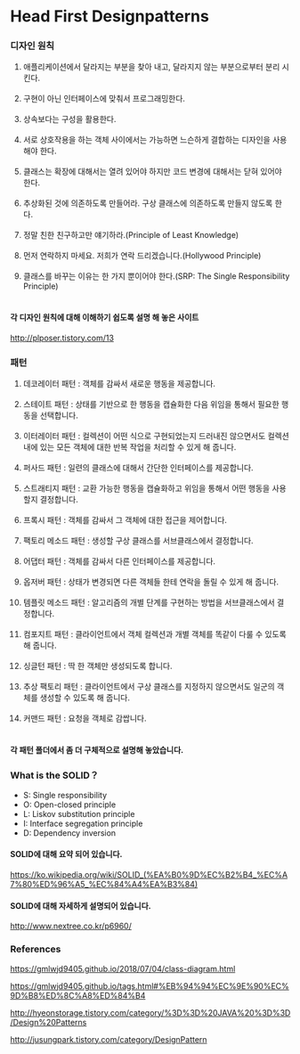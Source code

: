 # Head First Designpatterns
### 디자인 원칙
<ol>
  <li>애플리케이션에서 달라지는 부분을 찾아 내고, 달라지지 않는 부분으로부터 분리 시킨다.</li></br>
  <li>구현이 아닌 인터페이스에 맞춰서 프로그래밍한다.</li></br>
  <li>상속보다는 구성을 활용한다.</li></br>
  <li>서로 상호작용을 하는 객체 사이에서는 가능하면 느슨하게 결합하는 디자인을 사용해야 한다.</li></br>
  <li>클래스는 확장에 대해서는 열려 있어야 하지만 코드 변경에 대해서는 닫혀 있어야 한다.</li></br>
  <li>추상화된 것에 의존하도록 만들어라. 구상 클래스에 의존하도록 만들지 않도록 한다.</li></br>
  <li>정말 친한 친구하고만 얘기하라.(Principle of Least Knowledge)</li></br>
  <li>먼저 연락하지 마세요. 저희가 연락 드리겠습니다.(Hollywood Principle)</li></br>
  <li>클래스를 바꾸는 이유는 한 가지 뿐이어야 한다.(SRP: The Single Responsibility Principle)</li></br>
 </ol>
 
#### 각 디자인 원칙에 대해 이해하기 쉽도록 설명 해 놓은 사이트
http://plposer.tistory.com/13
 
 ### 패턴
 <ol>
  <li>데코레이터 패턴 : 객체를 감싸서 새로운 행동을 제공합니다.</li></br>
  <li>스테이트 패턴 : 상태를 기반으로 한 행동을 캡슐화한 다음 위임을 통해서 필요한 행동을 선택합니다.</li></br>
  <li>이터레이터 패턴 : 컬렉션이 어떤 식으로 구현되었는지 드러내진 않으면서도 컬렉션 내에 있는 모든 객체에 대한 반복 작업을 처리할 수 있게 해 줍니다.</li></br>
  <li>퍼사드 패턴 : 일련의 클래스에 대해서 간단한 인터페이스를 제공합니다.</li></br>
  <li>스트래티지 패턴 : 교환 가능한 행동을 캡슐화하고 위임을 통해서 어떤 행동을 사용할지 결정합니다.</li></br>
  <li>프록시 패턴 : 객체를 감싸서 그 객체에 대한 접근을 제어합니다.</li></br>
  <li>팩토리 메소드 패턴 : 생성할 구상 클래스를 서브클래스에서 결정합니다.</li></br>
  <li>어댑터 패턴 : 객체를 감싸서 다른 인터페이스를 제공합니다.</li></br>
  <li>옵저버 패턴 : 상태가 변경되면 다른 객체들 한테 연락을 돌릴 수 있게 해 줍니다.</li></br>
  <li>템플릿 메소드 패턴 : 알고리즘의 개별 단계를 구현하는 방법을 서브클래스에서 결정합니다.</li></br>
  <li>컴포지트 패턴 : 클라이언트에서 객체 컬렉션과 개별 객체를 똑같이 다룰 수 있도록 해 줍니다.</li></br>
  <li>싱글턴 패턴 : 딱 한 객체만 생성되도록 합니다.</li></br>
  <li>추상 팩토리 패턴 : 클라이언트에서 구상 클래스를 지정하지 않으면서도 일군의 객체를 생성할 수 있도록 해 줍니다.</li></br>
  <li>커맨드 패턴 : 요청을 객체로 감쌉니다.</li></br>
 </ol>
 
#### 각 패턴 폴더에서 좀 더 구체적으로 설명해 놓았습니다.
 
### What is the SOLID？
- S: Single responsibility
- O: Open-closed principle
- L: Liskov substitution principle
- I: Interface segregation principle
- D: Dependency inversion

#### SOLID에 대해 요약 되어 있습니다.
https://ko.wikipedia.org/wiki/SOLID_(%EA%B0%9D%EC%B2%B4_%EC%A7%80%ED%96%A5_%EC%84%A4%EA%B3%84)

#### SOLID에 대해 자세하게 설명되어 있습니다.
http://www.nextree.co.kr/p6960/


### References
https://gmlwjd9405.github.io/2018/07/04/class-diagram.html

https://gmlwjd9405.github.io/tags.html#%EB%94%94%EC%9E%90%EC%9D%B8%ED%8C%A8%ED%84%B4

http://hyeonstorage.tistory.com/category/%3D%3D%20JAVA%20%3D%3D/Design%20Patterns

http://jusungpark.tistory.com/category/DesignPattern
